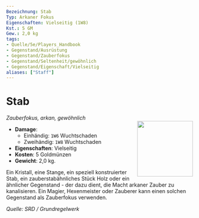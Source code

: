 ```yaml
---
Bezeichnung: Stab
Typ: Arkaner Fokus
Eigenschaften: Vielseitig (1W8)
Kst.: 5 GM
Gew.: 2,0 kg
tags:
- Quelle/5e/Players_Handbook
- Gegenstand/Ausrüstung
- Gegenstand/Zauberfokus
- Gegenstand/Seltenheit/gewöhnlich
- Gegenstand/Eigenschaft/Vielseitig
aliases: ["Staff"]
---
```

# Stab
*Zauberfokus, arkan, gewöhnlich*  
<img src="Symbolik/Gegenstände.webp" align="right" width="150">

- **Damage**:
  - Einhändig: `1W6` Wuchtschaden
  - Zweihändig: `1W8` Wuchtschaden
- **Eigenschaften**: Vielseitig
- **Kosten**: 5 Goldmünzen
- **Gewicht**: 2,0 kg.

Ein Kristall, eine Stange, ein speziell konstruierter Stab, ein zauberstabähnliches Stück Holz oder ein ähnlicher Gegenstand - der dazu dient, die Macht arkaner Zauber zu kanalisieren. Ein Magier, Hexenmeister oder Zauberer kann einen solchen Gegenstand als Zauberfokus verwenden.

*Quelle: SRD / Grundregelwerk*